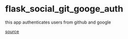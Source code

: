 # flask_social_git_googe_auth
this app authenticates users from github and google

[source](https://testdriven.io/blog/flask-social-auth/)
